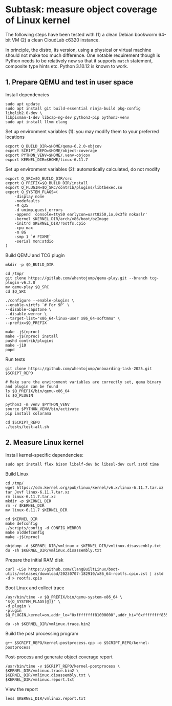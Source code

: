 # Subtask: measure object coverage of Linux kernel

The following steps have been tested with (1) a clean Debian bookworm 64-bit VM
(2) a clean CloudLab c6320 instance.

In principle, the distro, its version, using a physical or virtual machine
should not make too much difference.
One notable requirement though is Python needs to be relatively new so that it
supports `match` statement, composite type hints etc. Python 3.10.12 is known
to work.

## 1. Prepare QEMU and test in user space

Install dependencies

```shell
sudo apt update
sudo apt install git build-essential ninja-build pkg-config libglib2.0-dev \
libpixman-1-dev libcap-ng-dev python3-pip python3-venv
sudo apt install llvm clang
```

Set up environment variables (1): you may modify them to your preferred locations

```shell
export Q_BUILD_DIR=$HOME/qemu-6.2.0-objcov
export SCRIPT_REPO=$HOME/object-coverage
export PYTHON_VENV=$HOME/.venv-objcov
export KERNEL_DIR=$HOME/linux-6.11.7
```

Set up environment variables (2): automatically calculated, do not modify

```shell
export Q_SRC=$Q_BUILD_DIR/src
export Q_PREFIX=$Q_BUILD_DIR/install
export Q_PLUGIN=$Q_SRC/contrib/plugins/libtbexec.so
export Q_SYSTEM_FLAGS=(
    -display none
    -nodefaults
    -M q35
    -d unimp,guest_errors
    -append 'console=ttyS0 earlycon=uart8250,io,0x3f8 nokaslr'
    -kernel $KERNEL_DIR/arch/x86/boot/bzImage
    -initrd $KERNEL_DIR/rootfs.cpio
    -cpu max
    -m 8G
    -smp 1 `# FIXME`
    -serial mon:stdio
)
```

Build QEMU and TCG plugin

```shell
mkdir -p $Q_BUILD_DIR

cd /tmp/
git clone https://gitlab.com/whentojump/qemu-play.git --branch tcg-plugin-v6.2.0
mv qemu-play $Q_SRC
cd $Q_SRC

./configure --enable-plugins \
--enable-virtfs `# For 9P` \
--disable-capstone \
--disable-werror \
--target-list="x86_64-linux-user x86_64-softmmu" \
--prefix=$Q_PREFIX

make -j$(nproc)
make -j$(nproc) install
pushd contrib/plugins
make -j10
popd
```

Run tests

```shell
git clone https://github.com/whentojump/onboarding-task-2025.git $SCRIPT_REPO

# Make sure the environment variables are correctly set, qemu binary and plugin can be found
ls $Q_PREFIX/bin/qemu-x86_64
ls $Q_PLUGIN

python3 -m venv $PYTHON_VENV
source $PYTHON_VENV/bin/activate
pip install colorama

cd $SCRIPT_REPO
./tests/test-all.sh
```

## 2. Measure Linux kernel

Install kernel-specific dependencies:

```shell
sudo apt install flex bison libelf-dev bc libssl-dev curl zstd time
```

Build Linux

```shell
cd /tmp/
wget https://cdn.kernel.org/pub/linux/kernel/v6.x/linux-6.11.7.tar.xz
tar Jxvf linux-6.11.7.tar.xz
rm linux-6.11.7.tar.xz
mkdir -p $KERNEL_DIR
rm -r $KERNEL_DIR
mv linux-6.11.7 $KERNEL_DIR

cd $KERNEL_DIR
make defconfig
./scripts/config -d CONFIG_WERROR
make olddefconfig
make -j$(nproc)

objdump -d $KERNEL_DIR/vmlinux > $KERNEL_DIR/vmlinux.disassembly.txt
du -sh $KERNEL_DIR/vmlinux.disassembly.txt
```

Prepare the initial RAM disk

```shell
curl -LSs https://github.com/ClangBuiltLinux/boot-utils/releases/download/20230707-182910/x86_64-rootfs.cpio.zst | zstd -d > rootfs.cpio
```

Boot Linux and collect trace

```shell
/usr/bin/time -v $Q_PREFIX/bin/qemu-system-x86_64 \
"${Q_SYSTEM_FLAGS[@]}" \
-d plugin \
-plugin $Q_PLUGIN,kernel=on,addr_lo="0xffffffff81000000",addr_hi="0xffffffff83500000",log_mode=10,buffer_dump_file="$KERNEL_DIR/vmlinux.trace.bin2"

du -sh $KERNEL_DIR/vmlinux.trace.bin2
```

Build the post processing program

```shell
g++ $SCRIPT_REPO/kernel-postprocess.cpp -o $SCRIPT_REPO/kernel-postprocess
```

Post-process and generate object coverage report

```shell
/usr/bin/time -v $SCRIPT_REPO/kernel-postprocess \
$KERNEL_DIR/vmlinux.trace.bin2 \
$KERNEL_DIR/vmlinux.disassembly.txt \
$KERNEL_DIR/vmlinux.report.txt
```

View the report

```shell
less $KERNEL_DIR/vmlinux.report.txt
```
